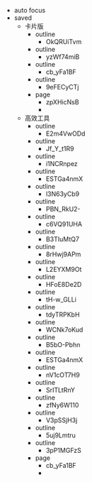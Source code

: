 - auto focus
- saved
    - 卡片版
        - outline
            - OkQRUiTvm
        - outline
            - yzWf74miB
        - outline
            - cb_yFa1BF
        - outline
            - 9eFECyCTj
        - page
            - zpXHicNsB
            - 
    - 高效工具
        - outline
            - E2m4VwODd
        - outline
            - Jf_Y_t1R9
        - outline
            - i1NCRnpez
        - outline
            - ESTGa4nmX
        - outline
            - l3N63yCb9
        - outline
            - PBN_RkU2-
        - outline
            - c6VQ91UHA
        - outline
            - B3TIuMtQ7
        - outline
            - 8rHwj9APm
        - outline
            - L2EYXM9Ot
        - outline
            - HFoE8De2D
        - outline
            - tH-w_GLLi
        - outline
            - tdyTRPKbH
        - outline
            - WCNk7oKud
        - outline
            - B5bO-Pbhn
        - outline
            - ESTGa4nmX
        - outline
            - nV1cOT7H9
        - outline
            - SrITLtRnY
        - outline
            - zfNy6W110
        - outline
            - V3pSSjH3j
        - outline
            - 5uj9Lmtru
        - outline
            - 3pP1MGFzS
        - page
            - cb_yFa1BF
            - 
